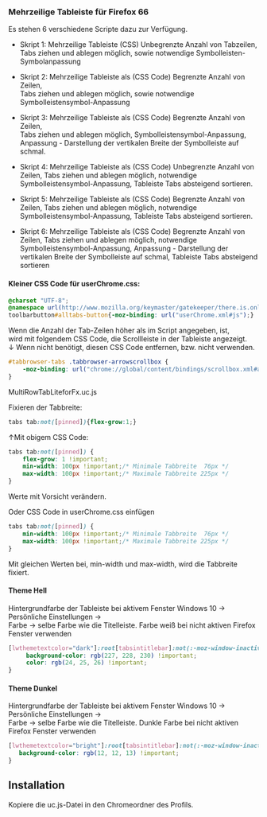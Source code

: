 ### Mehrzeilige Tableiste für Firefox 66 ###

Es stehen 6 verschiedene Scripte dazu zur Verfügung.

* Skript 1:  Mehrzeilige Tableiste (CSS) Unbegrenzte Anzahl von Tabzeilen,   
Tabs ziehen und ablegen möglich, sowie notwendige Symbolleisten-Symbolanpassung    

* Skript 2: Mehrzeilige Tableiste als (CSS Code) Begrenzte Anzahl von Zeilen,    
Tabs ziehen und ablegen möglich, sowie notwendige Symbolleistensymbol-Anpassung    

* Skript 3: Mehrzeilige Tableiste als (CSS Code) Begrenzte Anzahl von Zeilen,   
Tabs ziehen und ablegen möglich, Symbolleistensymbol-Anpassung,    
Anpassung - Darstellung der vertikalen Breite der Symbolleiste auf schmal.    

* Skript 4: Mehrzeilige Tableiste als (CSS Code) Unbegrenzte Anzahl von Zeilen,
Tabs ziehen und ablegen möglich, notwendige Symbolleistensymbol-Anpassung,
Tableiste Tabs absteigend sortieren.

* Skript 5: Mehrzeilige Tableiste als (CSS Code) Begrenzte Anzahl von Zeilen,
Tabs ziehen und ablegen möglich, notwendige Symbolleistensymbol-Anpassung,
Tableiste Tabs absteigend sortieren.

* Skript 6: Mehrzeilige Tableiste als (CSS Code) Begrenzte Anzahl von Zeilen,
Tabs ziehen und ablegen möglich, notwendige Symbolleistensymbol-Anpassung,
Anpassung - Darstellung der vertikalen Breite der Symbolleiste auf schmal,
Tableiste Tabs absteigend sortieren


#### Kleiner CSS Code für userChrome.css: #### 

```css
@charset "UTF-8";
@namespace url(http://www.mozilla.org/keymaster/gatekeeper/there.is.only.xul);
toolbarbutton#alltabs-button{-moz-binding: url("userChrome.xml#js");}
```

Wenn die Anzahl der Tab-Zeilen höher als im Script angegeben, ist,    
wird mit folgendem CSS Code, die Scrollleiste in der Tableiste angezeigt.  
↓ Wenn nicht benötigt, diesen CSS Code entfernen, bzw. nicht verwenden.    

```css
#tabbrowser-tabs .tabbrowser-arrowscrollbox {
    -moz-binding: url("chrome://global/content/bindings/scrollbox.xml#arrowscrollbox") !important;
}
```

MultiRowTabLiteforFx.uc.js

Fixieren der Tabbreite:   

```css
tabs tab:not([pinned]){flex-grow:1;}
```

↑Mit obigem CSS Code:

```css
tabs tab:not([pinned]) {
    flex-grow: 1 !important;
    min-width: 100px !important;/* Minimale Tabbreite  76px */
    max-width: 100px !important;/* Maximale Tabbreite 225px */
}
```
Werte mit Vorsicht verändern.

Oder CSS Code in userChrome.css einfügen
  
```css  
tabs tab:not([pinned]) {
    min-width: 100px !important;/* Minimale Tabbreite  76px */
    max-width: 100px !important;/* Maximale Tabbreite 225px */
}
```
Mit gleichen Werten bei, min-width und max-width, wird die Tabbreite fixiert.

   #### Theme Hell ####
   Hintergrundfarbe der Tableiste bei aktivem Fenster
   Windows 10 → Persönliche Einstellungen →   
   Farbe → selbe Farbe wie die Titelleiste.
   Farbe weiß bei nicht aktiven Firefox Fenster verwenden 
```css    
[lwthemetextcolor="dark"]:root[tabsintitlebar]:not(:-moz-window-inactive) {
     background-color: rgb(227, 228, 230) !important;
     color: rgb(24, 25, 26) !important;
}
```
  #### Theme Dunkel ####
   Hintergrundfarbe der Tableiste bei aktivem Fenster
   Windows 10 → Persönliche Einstellungen →     
   Farbe → selbe Farbe wie die Titelleiste.
   Dunkle Farbe bei nicht aktiven Firefox Fenster verwenden
```css 
[lwthemetextcolor="bright"]:root[tabsintitlebar]:not(:-moz-window-inactive) {
   background-color: rgb(12, 12, 13) !important;
}
```
## Installation
Kopiere die uc.js-Datei in den Chromeordner des Profils.
